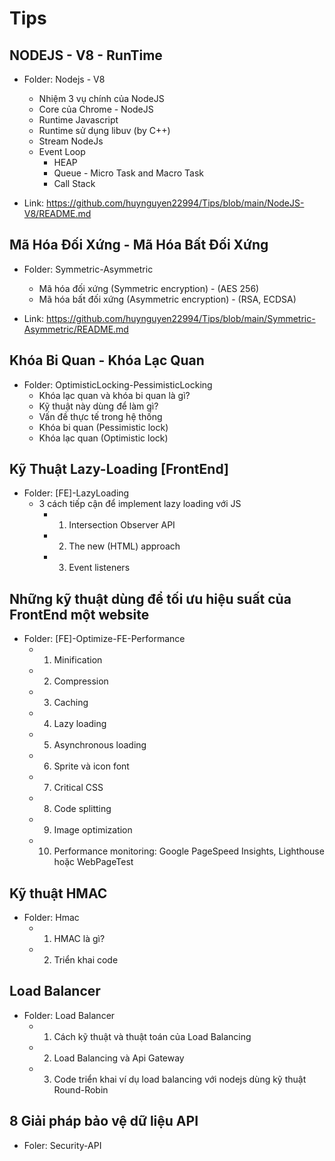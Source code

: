 # Tips

## NODEJS - V8 - RunTime
- Folder: Nodejs - V8
    - Nhiệm 3 vụ chính của NodeJS
    - Core của Chrome - NodeJS
    - Runtime Javascript
    - Runtime sử dụng libuv (by C++)
    - Stream NodeJs
    - Event Loop
        - HEAP
        - Queue - Micro Task and Macro Task
        - Call Stack

- Link: https://github.com/huynguyen22994/Tips/blob/main/NodeJS-V8/README.md

## Mã Hóa Đối Xứng - Mã Hóa Bất Đối Xứng
- Folder: Symmetric-Asymmetric
    - Mã hóa đối xứng (Symmetric encryption) - (AES 256)
    - Mã hóa bất đối xứng (Asymmetric encryption) - (RSA, ECDSA)

- Link: https://github.com/huynguyen22994/Tips/blob/main/Symmetric-Asymmetric/README.md

## Khóa Bi Quan - Khóa Lạc Quan
- Folder: OptimisticLocking-PessimisticLocking
    - Khóa lạc quan và khóa bi quan là gì?
    - Kỹ thuật này dùng để làm gì?
    - Vấn đề thực tế trong hệ thống
    - Khóa bi quan (Pessimistic lock)
    - Khóa lạc quan (Optimistic lock)

## Kỹ Thuật Lazy-Loading [FrontEnd]
- Folder: [FE]-LazyLoading
    - 3 cách tiếp cận để implement lazy loading với JS
        - 1. Intersection Observer API
        - 2. The new (HTML) approach
        - 3. Event listeners

## Những kỹ thuật dùng để tối ưu hiệu suất của FrontEnd một website
- Folder: [FE]-Optimize-FE-Performance
    - 1. Minification
    - 2. Compression
    - 3. Caching
    - 4. Lazy loading
    - 5. Asynchronous loading
    - 6. Sprite và icon font
    - 7. Critical CSS
    - 8. Code splitting
    - 9. Image optimization
    - 10. Performance monitoring: Google PageSpeed Insights, Lighthouse hoặc WebPageTest 

## Kỹ thuật HMAC
- Folder: Hmac
    - 1. HMAC là gì?    
    - 2. Triển khai code

## Load Balancer
- Folder: Load Balancer
    - 1. Cách kỹ thuật và thuật toán của Load Balancing
    - 2. Load Balancing và Api Gateway
    - 3. Code triển khai ví dụ load balancing với nodejs dùng kỹ thuật Round-Robin

## 8 Giải pháp bảo vệ dữ liệu API
- Foler: Security-API
